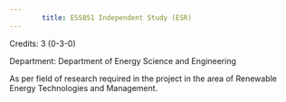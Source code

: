 ```yaml
---
        title: ESS851 Independent Study (ESR)
---
```

Credits: 3 (0-3-0)

Department: Department of Energy Science and Engineering

As per field of research required in the project in the area of Renewable Energy Technologies and Management.